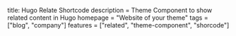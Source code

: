 title: Hugo Relate Shortcode
description = Theme Component to show related content in Hugo
homepage = "Website of your theme"
tags = ["blog", "company"]
features = ["related", "theme-component", "shorcode"]

